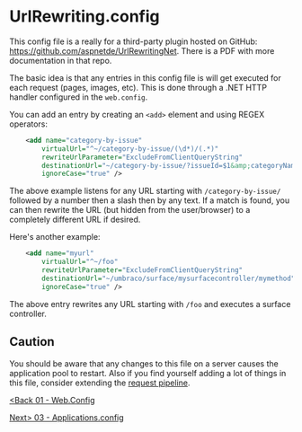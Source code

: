 # UrlRewriting.config

This config file is a really for a third-party plugin hosted on GitHub:  https://github.com/aspnetde/UrlRewritingNet.  There is a PDF with more documentation in that repo.

The basic idea is that any entries in this config file is will get executed for each request (pages, images, etc).  This is done through a .NET HTTP handler configured in the `web.config`.

You can add an entry by creating an `<add>` element and using REGEX operators:

```xml
    <add name="category-by-issue"
        virtualUrl="^~/category-by-issue/(\d*)/(.*)"
        rewriteUrlParameter="ExcludeFromClientQueryString"
        destinationUrl="~/category-by-issue/?issueId=$1&amp;categoryName=$2"
        ignoreCase="true" />
```

The above example listens for any URL starting with `/category-by-issue/` followed by a number then a slash then by any text.  If a match is found, you can then rewrite the URL (but hidden from the user/browser) to a completely different URL if desired.

Here's another example:
```xml
    <add name="myurl"
        virtualUrl="^~/foo"
        rewriteUrlParameter="ExcludeFromClientQueryString"
        destinationUrl="~/umbraco/surface/mysurfacecontroller/mymethod"
        ignoreCase="true" />
```

The above entry rewrites any URL starting with `/foo` and executes a surface controller.

## Caution
You should be aware that any changes to this file on a server causes the application pool to restart.  Also if you find yourself adding a lot of things in this file, consider extending the [request pipeline](https://github.com/kgiszewski/LearnUmbraco7/tree/master/Chapter%2014%20-%20Request%20Routing).

[<Back 01 - Web.Config](01%20-%20Web.Config.md)

[Next> 03 - Applications.config](03%20-%20Applications.config.md)
